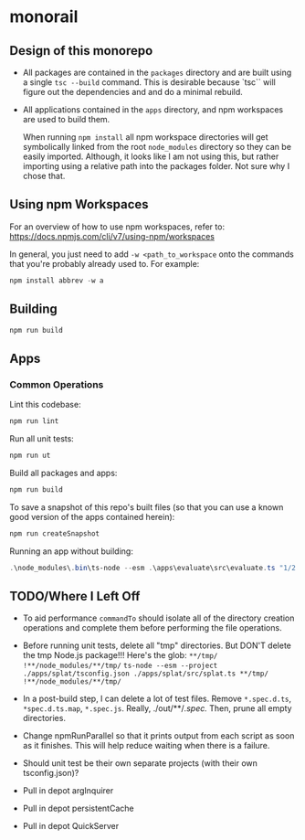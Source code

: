 # monorail

## Design of this monorepo

- All packages are contained in the `packages` directory and are built using a
  single `tsc --build` command.  This is desirable because `tsc`` will figure
  out the dependencies and and do a minimal rebuild.

- All applications contained in the `apps` directory, and npm workspaces are
  used to build them.

  When running `npm install` all npm workspace directories will get symbolically
  linked from the root `node_modules` directory so they can be easily imported.
  Although, it looks like I am not using this, but rather importing using a
  relative path into the packages folder.  Not sure why I chose that.

## Using npm Workspaces

For an overview of how to use npm workspaces, refer to:
<https://docs.npmjs.com/cli/v7/using-npm/workspaces>

In general, you just need to add `-w <path_to_workspace` onto the commands that
you're probably already used to.  For example:

```powershell
npm install abbrev -w a
```

## Building

```powershell
npm run build
```

## Apps

### Common Operations

Lint this codebase:

```powershell
npm run lint
```

Run all unit tests:

```powershell
npm run ut
```

Build all packages and apps:

```powershell
npm run build
```

To save a snapshot of this repo's built files (so that you can use a known good
version of the apps contained herein):

```powershell
npm run createSnapshot
```

Running an app without building:

```powershell
.\node_modules\.bin\ts-node --esm .\apps\evaluate\src\evaluate.ts "1/2 + 3/4"
```

## TODO/Where I Left Off

- To aid performance `commandTo` should isolate all of the directory creation
  operations and complete them before performing the file operations.

- Before running unit tests, delete all "tmp" directories.
  But DON'T delete the tmp Node.js package!!!  Here's the glob:
  `**/tmp/ !**/node_modules/**/tmp/`
  `ts-node --esm --project ./apps/splat/tsconfig.json ./apps/splat/src/splat.ts **/tmp/ !**/node_modules/**/tmp/`

- In a post-build step, I can delete a lot of test files. Remove `*.spec.d.ts`,
  `*spec.d.ts.map`, `*.spec.js`. Really, ./out/**/*.spec.* Then, prune all empty
  directories.

- Change npmRunParallel so that it prints output from each script as soon as it finishes.
  This will help reduce waiting when there is a failure.

- Should unit test be their own separate projects (with their own tsconfig.json)?

- Pull in depot argInquirer

- Pull in depot persistentCache

- Pull in depot QuickServer
